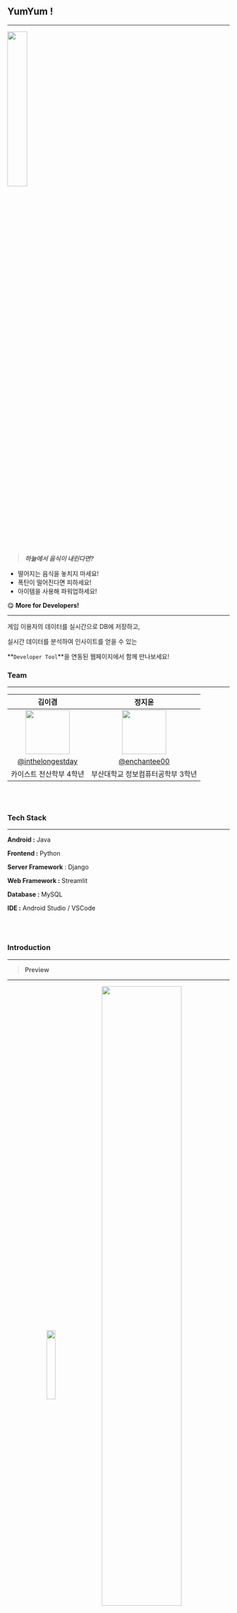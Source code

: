 
## YumYum !

---

<img src="https://github.com/user-attachments/assets/987b6d3f-f439-4243-8cbb-9795810c57af" width="30%">

> ***하늘에서 음식이 내린다면?***
> 
- 떨어지는 음식을 놓치지 마세요!
- 폭탄이 떨어진다면 피하세요!
- 아이템을 사용해 파워업하세요!

<aside>
    
😋 **More for Developers!**

---

게임 이용자의 데이터를 실시간으로 DB에 저장하고,

실시간 데이터를 분석하여 인사이트를 얻을 수 있는

**`Developer Tool`**을 연동된 웹페이지에서 함께 만나보세요!

</aside>

### Team

---

|      김이겸       |          정지윤         |                                                                                                       
| :------------------------------------------------------------------------------: | :---------------------------------------------------------------------------------------------------------------------------------------------------: |
|   <img width="100px" src="https://github.com/user-attachments/assets/5837356f-e9d2-4137-abd0-8bb8255b5efb" />    |                      <img width="100px" src="https://github.com/enchantee00/MadCamp-week1/assets/62553866/67b24f11-2c48-4704-ac34-6c3be41c9982" />    |
|   [@inthelongestday](https://github.com/inthelongestday)   |    [@enchantee00](https://github.com/enchantee00)  |
| 카이스트 전산학부 4학년 |  부산대학교 정보컴퓨터공학부 3학년 |

<br>
<br>   

### Tech Stack

---

**Android :** Java

**Frontend :** Python

**Server Framework** : Django

**Web Framework :** Streamlit

**Database :** MySQL

**IDE :** Android Studio / VSCode

<br>
<br>

### Introduction

---

> **Preview**
> 

---

<p align="center">  
    <img src="https://github.com/user-attachments/assets/423d0de8-7761-47d3-bfc3-43961969f3cf" align="center" width="20%">  
    <img src="https://github.com/user-attachments/assets/334456cd-4b32-4a8e-b94e-13c885583e90" align="center" width="60%">  
</p>
<br>

> **Experience**
> 

---

🍕 **YumYum! 은 귀엽고 간단한 게임입니다!**

게임의 마스코트 **`Yum`** 이 떨어지는 음식을 놓치지 않고 먹을 수 있게 움직여 주세요.

**`YumYum!`** 을 통해 점점 어려워지는 레벨, 떨어지는 폭탄과 다양한 아이템을 즐겨보세요.

하지만 개발자의 일은 게임 출시에 그치지 않습니다.

🍕 **YumYum! 의 실시간 데이터를 조회하고 분석하여 게임을 성장시킬 수 있는 Developer Tool,**

개발자 / 관리자용 Admin Page를 만나보세요.

<aside>
🧑🏻‍💻 Admin Page 는 이러한 데이터 분석을 위해 아래와 같은 기능을 제공합니다.

**Data Stream**

- 게임에서 유저의 행동을 관찰할 수 있도록 실시간 이벤트 데이터를 정의합니다.
- 실시간 이벤트 데이터를 서버 내 구축된 DB에 저장합니다.

**Admin Page**

- (저희가 임의로 판단한,) 인사이트를 추출하기에 용이한 분석 차트를 제공합니다.
- 관리자의 선택에 따라 추가로 확인하고 싶은 데이터가 있다면, 직접 쿼리(Query)를 작성하여 서버에 Request를 보낼 수 있습니다.
    - 결과는 테이블 형식으로 조회 가능합니다.
- 최신 유저 데이터를 반영하기 위한 새로고침 기능과, 분석 후 인사이트를 적을 수 있는 메모 기능을 제공합니다.
</aside>

YumYum! 과 Admin Page를 통해

유저의 행동 패턴을 게임 내 이벤트 데이터를 통해 분석하여 유저의 유입을 유도하거나,

게임의 난이도 조절, 새로운 아이템 출시 및 수정 등 보다 효율적인 성장을 이뤄낼 수 있습니다.

결제 페이지와 연동하게 된다면 게임의 수익구조를 개선시키기 위한 데이터 분석도 가능합니다.

😋 **쉽고 재미있는 게임과 이를 성장시킬 수 있는 데이터 분석 페이지를 만나보세요!** 🍕

<br>
<br>

### Details

---

<aside>
    
🕹️ **YumYum! - Game**

</aside>

> **Splash Page**
> 

---

- 게임을 시작하면 다음과 같이 귀여운 랜딩 페이지가 보입니다.
- 음식 이미지는 실제 게임 플레이에도 활용됩니다.

![Landing_Page](https://github.com/user-attachments/assets/aa963354-fe70-4be8-8f99-e5926f02d476)

<br>

> **Login Page**
> 

---

- 로그인 페이지에서 username과 password를 입력하고 login 버튼을 누르면 서버에 user 정보를 확인하는 request를 보냅니다.
- 서버에서는 request를 통해 전달받은 user 입력 정보를 db에 등록된 user 데이터베이스에서 조회하여 가입된 사용자인 경우 ok code와 해당 user의 기존 정보를 response로 반환합니다.
- 앱은 로그인한 유저 정보를 받아 앱 전체에서 사용할 수 있도록 UserDTO에 저장한 후 메인 페이지로 이동합니다.

![Login](https://github.com/user-attachments/assets/507071fe-010d-4695-bb77-a9895c06bc8a)

<br>

> **How is the Weather?**
> 

---

게임을 플레이하는 디바이스의 현재 위치를 받아와 (내장 GPS),

공공데이터포털 API를 활용해 현재 위치의 실황 날씨를 화면으로 보여줍니다.

아래와 같이 네 가지 경우로 메인화면과 게임 플레이화면이 변경됩니다.

<p align="center">
    <img src="https://github.com/user-attachments/assets/68bba708-eea9-4990-9d56-9fb02ad5d44b" align="center" width="20%">
    <img src="https://github.com/user-attachments/assets/eb647f61-5883-4882-bbd2-3e373cbf6e8f" align="center" width="20%">
    <img src="https://github.com/user-attachments/assets/bf237a65-539f-4bf3-87f5-0a7884ed45f3" align="center" width="20%">
    <img src="https://github.com/user-attachments/assets/eda5d3fd-77f5-4e49-b82a-0bbe79e0e2fe" align="center" width="20%">
</p>

<p align="center">
    <img src="https://github.com/user-attachments/assets/4ccf296d-c3a2-4539-b367-987e0a33e326" align="center" width="20%">
    <img src="https://github.com/user-attachments/assets/c4bbc3d3-4999-41f5-a14d-cd335c79fc40" align="center" width="20%">
    <img src="https://github.com/user-attachments/assets/1b58027c-53fc-4bbe-ab89-cf022159d579" align="center" width="20%">
    <img src="https://github.com/user-attachments/assets/e18bae56-3e60-4a99-898c-d2624bee39db" align="center" width="20%">
</p>

<br>

> **Game Play**
> 

---

**`Basic Rules`**

- Start 버튼을 누르면 게임 플레이 화면이 나타납니다.
- 플레이화면 좌측 상단에는 이번 플레이의 점수가, 우측 상단에는 잔여 라이프 수가 하트 이미지로 표현되어 있습니다.
- 게임의 마스코트 캐릭터 **`Yum`**을 드래그하여 움직일 수 있습니다. 캐릭터를 눌러 드래그하면 캐릭터가 떨어지는 음식을 먹기 위해 입을 벌립니다!
- **`Yum`**을 움직여 떨어지는 음식을 놓치지 말고 먹어야 합니다.
    - 음식 하나를 먹을 때마다 점수가 10점씩 올라갑니다.
    - 음식을 하나 놓칠 경우, 라이프가 하나 소모됩니다.
    
<img src="https://github.com/user-attachments/assets/b32c7316-9490-434c-8a49-cbfbced97ccd" width="30%">

- 라이프가 5개 전부 소모되면, Game Over입니다.
    - Game Over 화면에서 Restart 버튼을 누르면 게임을 다시 시작할 수 있습니다.
    - 이미 소모한 아이템 보유량은 원복되지 않습니다.
    - 뒤로가기 버튼을 누르면, 메인 화면으로 돌아갈 수 있습니다.

<img src="https://github.com/user-attachments/assets/91186dc9-aa6e-40a6-82d4-d3e25aa0fd82" width="30%">


**`Items`**

- 우측 모서리에는 사용 가능한 아이템이 표시됩니다.
- 아이템 위쪽에는 유저의 해당 아이템 보유량이 표시되어 있습니다.
- 아이템 사용 중에는 해당 아이템이 회색으로 처리되어, 중복으로 사용할 수는 없습니다.
- 아이템의 1회 유지 시간은 10초입니다. 아이템 사용이 끝난 후, 보유량이 남아있으면 아이템을 또 사용할 수 있습니다.
- 아이템을 전부 소모하면 아이템은 회색처리되어, 사용할 수 없습니다.
- 여러 아이템은 동시에, 중복 사용 가능합니다.

Item 1. Slow Down

---

떨어지는 음식의 속도가 느려집니다!

![Item_1 _Slow_Down](https://github.com/user-attachments/assets/1ed60aaa-9bfd-47e6-b725-fdb68446cb8f)

Item 2. No Bomb

---

Lv.4부터 적용 가능합니다.

떨어지는 폭탄을 막을 수 있는 방어막이 생성됩니다!

방어막이 활성화되는 10초 동안에는 폭탄을 맞아도 라이프가 소모되지 않습니다.

![Item_2 _No_Bomb](https://github.com/user-attachments/assets/ca01ceca-1b65-4aa5-9cf3-51c113b33451)

Item 3. Triple Points

---

음식 하나를 먹을 때 점수가 기존의 3배씩 (30 pts) 올라갑니다!

![Item_3 _Triple_Points](https://github.com/user-attachments/assets/0feabf0b-0c25-4685-bead-d70bc3173428)

Item 4. Bigger Food

---

떨어지는 음식의 크기가 2배 커집니다!

음식의 크기가 커지며 Yum 이 떨어지는 음식을 먹기 쉬워집니다.

![Item_4 _Bigger_Food](https://github.com/user-attachments/assets/fa464c0b-cb8d-4d19-ad13-05981e5ce661)

- **`Other Rules`**
    
    
    - 뒤로가기 버튼을 누르면 메인 화면으로 돌아갈 수 있습니다.
    - 게임 중간에 Stop 버튼을 누르면 플레이 중이던 게임을 끝낼 수 있습니다.
        - Stop 버튼을 누르지 않고 뒤로 가기 버튼을 누르면 게임 점수는 point에 반영되지 않습니다.
    - 게임이 끝나면 게임의 최종 점수는 유저의 Point에 반영됩니다.
    - 라이프 아래에는 현재 플레이 중인 레벨이 표시됩니다.
    - 레벨은 Lv.1부터 Lv.5까지로 이루어져 있으며, 특정 점수를 돌파할 때마다 레벨이 올라갑니다. (유저 자체의 레벨이 아닌, 게임 내의 난이도를 의미하는 레벨)
        - 레벨이 올라가면 음식이 떨어지는 속도가 빨라지고, 음식이 떨어지는 간격도 줄어듭니다.
        - Lv.4부터는 폭탄이 떨어집니다. 음식과 달리 떨어지는 폭탄은 피해야 합니다. 폭탄을 맞을 경우 폭탄 하나 당 라이프가 하나 소모됩니다.
    
<br>

> **Record**
> 

---

- 메인화면에서 Record 화면으로 넘어가면, 로그인한 유저의 정보를 볼 수 있습니다.
- 지금까지 기록한 Best Score, 지금까지 플레이한 점수 합산으로 계산되는 Point 를 보여줍니다.
- 보유한 Point로는 게임 플레이 시 필요한 아이템을 구입할 수 있습니다.
    - 한 번에 한 종류의 아이템을 여러 개씩 구입 가능합니다.
- 자신의 닉네임을 클릭하여 변경할 수 있습니다.
    - 추후에 로그인 시 변경된 닉네임으로 로그인해야 합니다.


<p align="center">
    <img src="https://github.com/user-attachments/assets/7f9fc3a8-a464-4244-a036-4d1e28185b37" align="center" width="20%">
    <img src="https://github.com/user-attachments/assets/8de755fd-db18-4d55-8eb3-4b3c70f38645" align="center" width="20%">
    <img src="https://github.com/user-attachments/assets/302fc304-35e8-488e-a453-82a77ab4f8de" align="center" width="20%">
</p>

<br>

> **Data Stream to Server / Database**
> 

---

YumYum! 게임에서 유저가 작동할 수 있는 여러 기능은 **이벤트로 정의**되어 **실시간으로 서버에 데이터를 전송**합니다.

Android의 Retrofit Client 를 사용하여 서버에 구축한 API를 사용해 서버로 Request를 전송합니다.

YumYum! 에서 정의한 이벤트는 다음과 같습니다.

- 게임 시작할 때
- 게임 플레이 중 아이템을 사용할 때 (4개의 아이템 각각 이벤트 정의)
- 게임을 종료할 때
    - 라이프를 전부 소모하여 Game Over 되었을 때
    - 유저가 매뉴얼하게 Stop 버튼을 눌러 해당 턴을 종료했을 때

이벤트 데이터 외에도, YumYum! 은 서버에 구축된 데이터베이스의 정보를 바탕으로 게임을 구성하고 유저의 정보를 조회하여 보여줍니다.

또한 게임이 한 턴 종료될 때마다 발생하는 이벤트를 서버에서 받아 처리하며, 반영되어야 할 정보를 데이터베이스 내 해당 유저 데이터에 업데이트합니다.

- Record 화면에서 username을 변경할 때
- 게임 종료 시 종료된 턴의 점수와 사용한 아이템 수량을 유저 정보에 반영할 때 등

<br>
<br>

<aside>
    
🧑🏻‍💻 **Developer / Admin Page**

</aside>

> **Login & Main Page**
> 

---
<p align="center">
<img width="70%" alt="%E1%84%89%E1%85%B3%E1%84%8F%E1%85%B3%E1%84%85%E1%85%B5%E1%86%AB%E1%84%89%E1%85%A3%E1%86%BA_2024-07-10_%E1%84%8B%E1%85%A9%E1%84%92%E1%85%AE_6 58 06" src="https://github.com/user-attachments/assets/982542fd-5dcf-479c-804d-06212e258fee">
</p>

Admin Page 로그인 화면입니다. 현재 페이지에선 “users” 테이블의 “role” field 값이 “admin”인 계정(관리자)들만 로그인을 할 수 있습니다.

<p align="center">
<img width="70%" alt="%E1%84%89%E1%85%B3%E1%84%8F%E1%85%B3%E1%84%85%E1%85%B5%E1%86%AB%E1%84%89%E1%85%A3%E1%86%BA_2024-07-10_%E1%84%8B%E1%85%A9%E1%84%92%E1%85%AE_6 57 27" src="https://github.com/user-attachments/assets/a6483cae-1cba-4657-965d-cabc360e505a">
</p>


admin dashboard의 메인 페이지입니다. 저희 게임의 마스코트인 Yum이 admin dashboard에선 어떤 일들을 할 수 있는지 알려주고 있습니다.

<br>

> **Data Analysis**
> 

---
<p align="center">
<img width="70%" alt="%E1%84%89%E1%85%B3%E1%84%8F%E1%85%B3%E1%84%85%E1%85%B5%E1%86%AB%E1%84%89%E1%85%A3%E1%86%BA_2024-07-10_%E1%84%8B%E1%85%A9%E1%84%92%E1%85%AE_7 02 15" src="https://github.com/user-attachments/assets/ffc973e9-df31-46ab-a0cc-5b6e533de9db">
</p>


유저가 플레이하며 DB에 쌓인 게임 데이터를 바탕으로 데이터 분석을 할 수 있는 여러 그래프를 제공하고 있습니다.

> 저희가 다루는 데이터는 “접속 시간대”나 “게임 경과 시간” 등 **시계열 데이터**를 다루고 있고, 하루를 기준으로 데이터를 나타내고 있어서 “하루”라는 **주기**를 갖고 있습니다.

따라서 단순히 현재 그래프가 나타내고 있는 현 상황만 보여주는 것이 아니라, 미래 사용자 수나 미래 아이템 사용 횟수 정보를 제공한다면 개발자들이 양질의 인사이트를 얻어갈 수 있다고 판단하여 **시계열 모델을 사용**해 예측 정보 또한 그래프에 나타내고 있습니다.

**계절성(데이터가 일정 주기로 반복되는 패턴)**이 두드러지는 데이터를 다루고 있기 때문에 주기성을 반영하는 **SARIMA 모델**을 사용해 빨간색 꺾은선 그래프인 “Forecast”로 예측 정보를 표시했습니다.
> 

<p align="center">
    <img width="40%" alt="%E1%84%89%E1%85%B3%E1%84%8F%E1%85%B3%E1%84%85%E1%85%B5%E1%86%AB%E1%84%89%E1%85%A3%E1%86%BA_2024-07-10_%E1%84%8B%E1%85%A9%E1%84%92%E1%85%AE_7 24 57" src="https://github.com/user-attachments/assets/7feaee5c-8893-4637-a1e8-1237db4b4647">
    <img width="40%" alt="%E1%84%89%E1%85%B3%E1%84%8F%E1%85%B3%E1%84%85%E1%85%B5%E1%86%AB%E1%84%89%E1%85%A3%E1%86%BA_2024-07-10_%E1%84%8B%E1%85%A9%E1%84%92%E1%85%AE_7 26 13" src="https://github.com/user-attachments/assets/ec5f4910-9c45-499b-b66a-3479e665d2cb">
</p>

<p align="center">
    <img width="40%" alt="%E1%84%89%E1%85%B3%E1%84%8F%E1%85%B3%E1%84%85%E1%85%B5%E1%86%AB%E1%84%89%E1%85%A3%E1%86%BA_2024-07-10_%E1%84%8B%E1%85%A9%E1%84%92%E1%85%AE_7 25 34" src="https://github.com/user-attachments/assets/cd622d0c-71b9-4002-b8b5-6e079f9d7ba4">
    <img width="40%" alt="%E1%84%89%E1%85%B3%E1%84%8F%E1%85%B3%E1%84%85%E1%85%B5%E1%86%AB%E1%84%89%E1%85%A3%E1%86%BA_2024-07-10_%E1%84%8B%E1%85%A9%E1%84%92%E1%85%AE_7 26 35" src="https://github.com/user-attachments/assets/8345ab3c-8085-4a72-81d5-5ef993989848">
</p>

<br>

**Insights from our Admin Dashboard**

---

1. Hourly User Activity and Forecast
    
    시간대별로 유저 수를 나타낸 그래프입니다.
    
    개발자들은 해당 데이터를 통해 유저 수가 몰리는 시간대를 파악하여 특정 시간대에 게임을 하지 않겠냐는 푸쉬 알림을 날렸을 때 유저가 해당 알림에 의해 **게임에 접속할 수 있는 확률을 높일 수 있을 것입니다**.
    
2. Item Usage by Game Duration
    
    게임 경과 시간에 따른 해당 아이템을 누른 횟수를 나타낸 그래프입니다.
    
    개발자들은 게임 시작 후, 어느 정도 시간이 지났을 때에 아이템을 사용하는지 파악할 수 있습니다. 따라서 게임 도중 **유저가 가장 많이 아이템을 사용할 것 같은 시간대에 아이템을 추천해주는 등의 방식으로 아이템 구입을 유도할 수 있을 것입니다.**
    
3. User Item Distribution
    
    아이템 보유량에 따른 유저 수를 나타낸 그래프입니다.
    
    개발자들은 어떤 아이템이 유저에게 인기가 많은 지 한눈에 알아볼 수 있고, 이를 통해 **인기 많은 아이템을 분석해 새로운 아이템 개발에 도움을 얻을 수 있을 것입니다.**
    
4. Best Score Analysis
    
    최고 성적에 따른 유저 분포를 확인할 수 있는 그래프입니다.
    
    개발자들은 이를 통해 스코어 올리는 방식을 업데이트 하거나 현재 **게임의 난이도를 재설정 하는 데 도움을 얻을 수 있을 것입니다.**


<br>

**Additional Features**

---

<p align="center">
    <img width="40%" alt="%E1%84%89%E1%85%B3%E1%84%8F%E1%85%B3%E1%84%85%E1%85%B5%E1%86%AB%E1%84%89%E1%85%A3%E1%86%BA_2024-07-10_%E1%84%8B%E1%85%A9%E1%84%92%E1%85%AE_7 51 54" src="https://github.com/user-attachments/assets/b382a94e-d10b-43bf-9688-d08285b2d223">
    <img width="40%" alt="%E1%84%89%E1%85%B3%E1%84%8F%E1%85%B3%E1%84%85%E1%85%B5%E1%86%AB%E1%84%89%E1%85%A3%E1%86%BA_2024-07-10_%E1%84%8B%E1%85%A9%E1%84%92%E1%85%AE_7 52 12" src="https://github.com/user-attachments/assets/9e047705-f35a-4a04-be78-07518eaa5ca6">
</p>


추가적으로 전체 유저를 볼 수 있는 페이지를 제공해 비밀번호를 제외한 현재 게임 내 유저의 모든 정보를 열람 가능하게 했습니다.

위의 그래프와 표에도 불구하고 더 구체적인 데이터들을 확인하고 싶을 때! 
SQL문에 빠삭한 개발자들을 위한 자유 쿼리 페이지도 있어 문법만 맞다면 자유롭게 쿼리를 날려 원하는 데이터를 확인할 수 있습니다.

<br>

> **Memo**
> 

---

<img width="70%" alt="%E1%84%89%E1%85%B3%E1%84%8F%E1%85%B3%E1%84%85%E1%85%B5%E1%86%AB%E1%84%89%E1%85%A3%E1%86%BA_2024-07-10_%E1%84%8B%E1%85%A9%E1%84%92%E1%85%AE_7 58 19" src="https://github.com/user-attachments/assets/bc19c367-c268-4cd2-8492-48d1171094f7">



각 그래프를 나타낸 페이지 하단에 **CRUD가 가능한 메모 기능**을 넣어 개발자들끼리 서로 메모를 남기며 소통할 수 있는 공간도 마련했습니다.

개발자들은 ‘Add Note’ 버튼을 통해 빈 메모를 만들고 내용을 자유롭게 적고 ‘Save Note’ 버튼으로 메모를 저장합니다. 맘에 들지 않는 메모가 있다면 ‘Delete Note’ 버튼으로 삭제까지 가능합니다.

<br>
<br>

<aside>
    
💽 **Server**

</aside>

> **Database Diagram**
> 

---

![MadCamp_week2-2](https://github.com/user-attachments/assets/a646f1f7-d518-4570-959a-5c382a954094)


저희 DB는 총 7개의 테이블로 이루어져 있습니다. “memos” 테이블을 제외한 모든 테이블이 앱과 관리자 페이지에 사용되고, “memos” 테이블은 관리자 페이지의 메모 기능을 위해 사용됩니다.

<br>

> **End Point**
> 

---

<img width="70%" alt="%E1%84%89%E1%85%B3%E1%84%8F%E1%85%B3%E1%84%85%E1%85%B5%E1%86%AB%E1%84%89%E1%85%A3%E1%86%BA_2024-07-10_%E1%84%8B%E1%85%A9%E1%84%92%E1%85%AE_8 16 01" src="https://github.com/user-attachments/assets/09d90bf7-54d6-4e46-85de-f52c3a593748">


API end point들입니다. “#app”으로 주석 처리한 하단 부분은 앱과 관련된 API이고, “#web”으로 주석 처리한 하단 부분은 관리자 페이지와 관련된 API입니다.

하나의 APIView class 안에 여러 http 메서드를 함께 담아 중복 코드를 최소화 하려고 노력했으며, 이를 통해 코드 가독성을 높였습니다.

<br>
<br>

### APK link

---

[YumYum.apk](https://drive.google.com/file/d/1DOK8YC0zymS7WiTFIKOcXw-vvwfZG_06/view?usp=drive_link)
